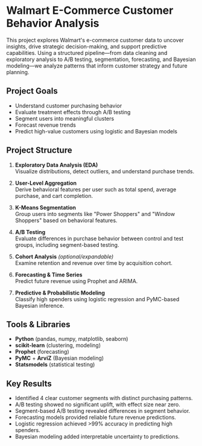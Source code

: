 # Walmart E-Commerce Customer Behavior Analysis

This project explores Walmart's e-commerce customer data to uncover insights, drive strategic decision-making, and support predictive capabilities. Using a structured pipeline—from data cleaning and exploratory analysis to A/B testing, segmentation, forecasting, and Bayesian modeling—we analyze patterns that inform customer strategy and future planning.

## Project Goals

- Understand customer purchasing behavior
- Evaluate treatment effects through A/B testing
- Segment users into meaningful clusters
- Forecast revenue trends
- Predict high-value customers using logistic and Bayesian models

## Project Structure

1. **Exploratory Data Analysis (EDA)**  
   Visualize distributions, detect outliers, and understand purchase trends.

2. **User-Level Aggregation**  
   Derive behavioral features per user such as total spend, average purchase, and cart completion.

3. **K-Means Segmentation**  
   Group users into segments like "Power Shoppers" and "Window Shoppers" based on behavioral features.

4. **A/B Testing**  
   Evaluate differences in purchase behavior between control and test groups, including segment-based testing.

5. **Cohort Analysis** *(optional/expandable)*  
   Examine retention and revenue over time by acquisition cohort.

6. **Forecasting & Time Series**  
   Predict future revenue using Prophet and ARIMA.

7. **Predictive & Probabilistic Modeling**  
   Classify high spenders using logistic regression and PyMC-based Bayesian inference.

## Tools & Libraries

- **Python** (pandas, numpy, matplotlib, seaborn)
- **scikit-learn** (clustering, modeling)
- **Prophet** (forecasting)
- **PyMC** + **ArviZ** (Bayesian modeling)
- **Statsmodels** (statistical testing)

## Key Results

- Identified 4 clear customer segments with distinct purchasing patterns.
- A/B testing showed no significant uplift, with effect size near zero.
- Segment-based A/B testing revealed differences in segment behavior.
- Forecasting models provided reliable future revenue predictions.
- Logistic regression achieved >99% accuracy in predicting high spenders.
- Bayesian modeling added interpretable uncertainty to predictions.

